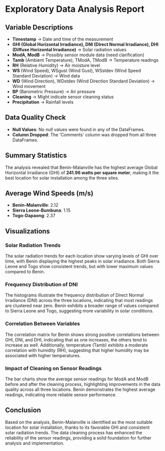 # Exploratory Data Analysis Report

## Variable Descriptions
- **Timestamp** → Date and time of the measurement
- **GHI (Global Horizontal Irradiance), DNI (Direct Normal Irradiance), DHI (Diffuse Horizontal Irradiance)** → Solar radiation values
- **ModA, ModB** → Possibly sensor module data (need clarification)
- **Tamb** (Ambient Temperature), TModA, TModB → Temperature readings
- **RH** (Relative Humidity) → Air moisture level
- **WS** (Wind Speed), WSgust (Wind Gust), WSstdev (Wind Speed Standard Deviation) → Wind data
- **WD** (Wind Direction), WDstdev (Wind Direction Standard Deviation) → Wind movement
- **BP** (Barometric Pressure) → Air pressure
- **Cleaning** → Might indicate sensor cleaning status
- **Precipitation** → Rainfall levels

## Data Quality Check
- **Null Values**: No null values were found in any of the DataFrames.
- **Column Dropped**: The 'Comments' column was dropped from all three DataFrames.

## Summary Statistics
The analysis revealed that Benin-Malanville has the highest average Global Horizontal Irradiance (GHI) of **241.96 watts per square meter**, making it the best location for solar installation among the three sites.

## Average Wind Speeds (m/s)
- **Benin-Malanville**: 2.12
- **Sierra Leone-Bumbuna**: 1.15
- **Togo-Dapaong**: 2.37

## Visualizations

### Solar Radiation Trends
The solar radiation trends for each location show varying levels of GHI over time, with Benin displaying the highest peaks in solar irradiance. Both Sierra Leone and Togo show consistent trends, but with lower maximum values compared to Benin.


### Frequency Distribution of DNI
The histograms illustrate the frequency distribution of Direct Normal Irradiance (DNI) across the three locations, indicating that most readings are clustered near zero. Benin exhibits a broader range of values compared to Sierra Leone and Togo, suggesting more variability in solar conditions.


### Correlation Between Variables
The correlation matrix for Benin shows strong positive correlations between GHI, DNI, and DHI, indicating that as one increases, the others tend to increase as well. Additionally, temperature (Tamb) exhibits a moderate correlation with humidity (RH), suggesting that higher humidity may be associated with higher temperatures.


### Impact of Cleaning on Sensor Readings
The bar charts show the average sensor readings for ModA and ModB before and after the cleaning process, highlighting improvements in the data quality across all three locations. Benin demonstrates the highest average readings, indicating more reliable sensor performance.


## Conclusion
Based on the analysis, Benin-Malanville is identified as the most suitable location for solar installation, thanks to its favorable GHI and consistent solar radiation trends. The data cleaning process has enhanced the reliability of the sensor readings, providing a solid foundation for further analysis and implementation.